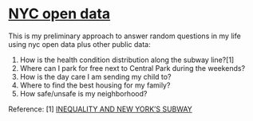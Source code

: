 [NYC open data](https://nycopendata.socrata.com/)
===========

This is my preliminary approach to answer random questions in my life using nyc open data plus other public data:
<ol>
<li>How is the health condition distribution along the subway line?[1]</li>
<li>Where can I park for free next to Central Park during the weekends?</li>
<li>How is the day care I am sending my child to?</li>
<li>Where to find the best housing for my family?</li>
<li>How safe/unsafe is my neighborhood?</li>
</ol>

Reference:
[1] [INEQUALITY AND NEW YORK’S SUBWAY](http://www.newyorker.com/sandbox/business/subway.html)

